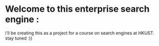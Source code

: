 # Welcome to this enterprise search engine :

i'll be creating this as a project for a course on search engines at HKUST. 
stay tuned :))